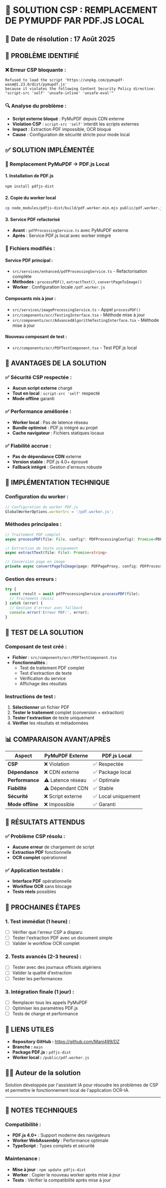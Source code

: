 # 🔧 SOLUTION CSP : REMPLACEMENT DE PYMUPDF PAR PDF.JS LOCAL

## 📅 **Date de résolution : 17 Août 2025**

## 🚨 **PROBLÈME IDENTIFIÉ**

### **❌ Erreur CSP bloquante :**
```
Refused to load the script 'https://unpkg.com/pymupdf-wasm@1.23.0/dist/pymupdf.js' 
because it violates the following Content Security Policy directive: 
"script-src 'self' 'unsafe-inline' 'unsafe-eval'"
```

### **🔍 Analyse du problème :**
- **Script externe bloqué** : PyMuPDF depuis CDN externe
- **Violation CSP** : `script-src 'self'` interdit les scripts externes
- **Impact** : Extraction PDF impossible, OCR bloqué
- **Cause** : Configuration de sécurité stricte pour mode local

## ✅ **SOLUTION IMPLÉMENTÉE**

### **🔄 Remplacement PyMuPDF → PDF.js Local**

#### **1. Installation de PDF.js**
```bash
npm install pdfjs-dist
```

#### **2. Copie du worker local**
```bash
cp node_modules/pdfjs-dist/build/pdf.worker.min.mjs public/pdf.worker.js
```

#### **3. Service PDF refactorisé**
- **Avant** : `pdfProcessingService.ts` avec PyMuPDF externe
- **Après** : Service PDF.js local avec worker intégré

### **📁 Fichiers modifiés :**

#### **Service PDF principal :**
- `src/services/enhanced/pdfProcessingService.ts` - Refactorisation complète
- **Méthodes** : `processPDF()`, `extractText()`, `convertPageToImage()`
- **Worker** : Configuration locale `/pdf.worker.js`

#### **Composants mis à jour :**
- `src/services/imageProcessingService.ts` - Appel `processPDF()`
- `src/components/ocr/TestingInterface.tsx` - Méthode mise à jour
- `src/components/ocr/AdvancedAlgorithmTestingInterface.tsx` - Méthode mise à jour

#### **Nouveau composant de test :**
- `src/components/ocr/PDFTestComponent.tsx` - Test PDF.js local

## 🚀 **AVANTAGES DE LA SOLUTION**

### **✅ Sécurité CSP respectée :**
- **Aucun script externe** chargé
- **Tout en local** : `script-src 'self'` respecté
- **Mode offline** garanti

### **✅ Performance améliorée :**
- **Worker local** : Pas de latence réseau
- **Bundle optimisé** : PDF.js intégré au projet
- **Cache navigateur** : Fichiers statiques locaux

### **✅ Fiabilité accrue :**
- **Pas de dépendance CDN** externe
- **Version stable** : PDF.js 4.0+ éprouvé
- **Fallback intégré** : Gestion d'erreurs robuste

## 🔧 **IMPLÉMENTATION TECHNIQUE**

### **Configuration du worker :**
```typescript
// Configuration du worker PDF.js
GlobalWorkerOptions.workerSrc = '/pdf.worker.js';
```

### **Méthodes principales :**
```typescript
// Traitement PDF complet
async processPDF(file: File, config?: PDFProcessingConfig): Promise<PDFProcessingResult>

// Extraction de texte uniquement
async extractText(file: File): Promise<string>

// Conversion page en image
private async convertPageToImage(page: PDFPageProxy, config: PDFProcessingConfig): Promise<ImageData>
```

### **Gestion des erreurs :**
```typescript
try {
  const result = await pdfProcessingService.processPDF(file);
  // Traitement réussi
} catch (error) {
  // Gestion d'erreur avec fallback
  console.error('Erreur PDF:', error);
}
```

## 🧪 **TEST DE LA SOLUTION**

### **Composant de test créé :**
- **Fichier** : `src/components/ocr/PDFTestComponent.tsx`
- **Fonctionnalités** :
  - Test de traitement PDF complet
  - Test d'extraction de texte
  - Vérification du service
  - Affichage des résultats

### **Instructions de test :**
1. **Sélectionner** un fichier PDF
2. **Tester le traitement** complet (conversion + extraction)
3. **Tester l'extraction** de texte uniquement
4. **Vérifier** les résultats et métadonnées

## 📊 **COMPARAISON AVANT/APRÈS**

| Aspect | PyMuPDF Externe | PDF.js Local |
|--------|------------------|--------------|
| **CSP** | ❌ Violation | ✅ Respectée |
| **Dépendance** | ❌ CDN externe | ✅ Package local |
| **Performance** | ⚠️ Latence réseau | ✅ Optimale |
| **Fiabilité** | ⚠️ Dépendant CDN | ✅ Stable |
| **Sécurité** | ❌ Script externe | ✅ Local uniquement |
| **Mode offline** | ❌ Impossible | ✅ Garanti |

## 🎯 **RÉSULTATS ATTENDUS**

### **✅ Problème CSP résolu :**
- **Aucune erreur** de chargement de script
- **Extraction PDF** fonctionnelle
- **OCR complet** opérationnel

### **✅ Application testable :**
- **Interface PDF** opérationnelle
- **Workflow OCR** sans blocage
- **Tests réels** possibles

## 🚀 **PROCHAINES ÉTAPES**

### **1. Test immédiat (1 heure) :**
- [ ] Vérifier que l'erreur CSP a disparu
- [ ] Tester l'extraction PDF avec un document simple
- [ ] Valider le workflow OCR complet

### **2. Tests avancés (2-3 heures) :**
- [ ] Tester avec des journaux officiels algériens
- [ ] Valider la qualité d'extraction
- [ ] Tester les performances

### **3. Intégration finale (1 jour) :**
- [ ] Remplacer tous les appels PyMuPDF
- [ ] Optimiser les paramètres PDF.js
- [ ] Tests de charge et performance

## 🔗 **LIENS UTILES**

- **Repository GitHub :** https://github.com/Mani499/DZ
- **Branche :** `main`
- **Package PDF.js :** `pdfjs-dist`
- **Worker local :** `/public/pdf.worker.js`

## 👨‍💻 **Auteur de la solution**

Solution développée par l'assistant IA pour résoudre les problèmes de CSP et permettre le fonctionnement local de l'application OCR-IA.

---

## 📝 **NOTES TECHNIQUES**

### **Compatibilité :**
- **PDF.js 4.0+** : Support moderne des navigateurs
- **Worker WebAssembly** : Performance optimale
- **TypeScript** : Types complets et sécurité

### **Maintenance :**
- **Mise à jour** : `npm update pdfjs-dist`
- **Worker** : Copier le nouveau worker après mise à jour
- **Tests** : Vérifier la compatibilité après mise à jour